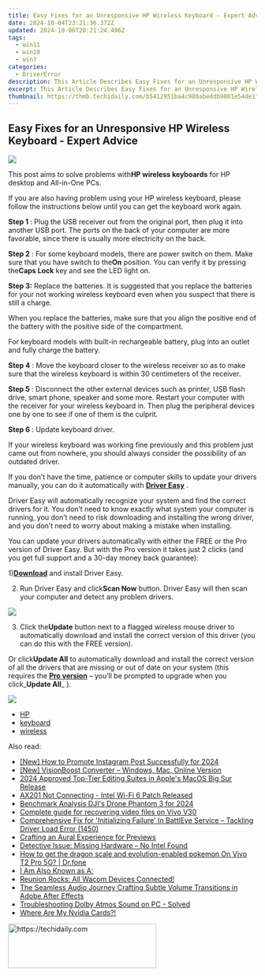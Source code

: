 ```yaml
---
title: Easy Fixes for an Unresponsive HP Wireless Keyboard - Expert Advice
date: 2024-10-04T23:21:36.372Z
updated: 2024-10-06T20:21:24.496Z
tags:
  - win11
  - win10
  - win7
categories:
  - DriverError
description: This Article Describes Easy Fixes for an Unresponsive HP Wireless Keyboard - Expert Advice
excerpt: This Article Describes Easy Fixes for an Unresponsive HP Wireless Keyboard - Expert Advice
thumbnail: https://thmb.techidaily.com/b5412951ba4c980abeddb9801e54de1f43b896bc3e121a51c5e15daf74ce2873.jpg
---
```


## Easy Fixes for an Unresponsive HP Wireless Keyboard - Expert Advice

![](https://support.hp.com/doc-images/787/c01577540.jpg)

 This post aims to solve problems with**HP wireless keyboards** for HP desktop and All-in-One PCs.

 If you are also having problem using your HP wireless keyboard, please follow the instructions below until you can get the keyboard work again.

**Step 1** : Plug the USB receiver out from the original port, then plug it into another USB port. The ports on the back of your computer are more favorable, since there is usually more electricity on the back.

**Step 2** : For some keyboard models, there are power switch on them. Make sure that you have switch to the**On** position. You can verify it by pressing the**Caps Lock** key and see the LED light on.

**Step 3:** Replace the batteries. It is suggested that you replace the batteries for your not working wireless keyboard even when you suspect that there is still a charge.

 When you replace the batteries, make sure that you align the positive end of the battery with the positive side of the compartment.

 For keyboard models with built-in rechargeable battery, plug into an outlet and fully charge the battery.

**Step 4** : Move the keyboard closer to the wireless receiver so as to make sure that the wireless keyboard is within 30 centimeters of the receiver.

**Step 5** : Disconnect the other external devices such as printer, USB flash drive, smart phone, speaker and some more. Restart your computer with the receiver for your wireless keyboard in. Then plug the peripheral devices one by one to see if one of them is the culprit.

**Step 6** : Update keyboard driver.

 If your wireless keyboard was working fine previously and this problem just came out from nowhere, you should always consider the possibility of an outdated driver.

 If you don’t have the time, patience or computer skills to update your drivers manually, you can do it automatically with [**Driver Easy**](https://tools.techidaily.com/drivereasy/download/) .

 Driver Easy will automatically recognize your system and find the correct drivers for it. You don’t need to know exactly what system your computer is running, you don’t need to risk downloading and installing the wrong driver, and you don’t need to worry about making a mistake when installing.

 You can update your drivers automatically with either the FREE or the Pro version of Driver Easy. But with the Pro version it takes just 2 clicks (and you get full support and a 30-day money back guarantee):

 1)[**Download**](https://tools.techidaily.com/drivereasy/download/) and install Driver Easy.

 2) Run Driver Easy and click**Scan Now** button. Driver Easy will then scan your computer and detect any problem drivers.

![](https://images.drivereasy.com/wp-content/uploads/2017/06/img_5937b3a69e0a7.png)

 3) Click the**Update** button next to a flagged wireless mouse driver to automatically download and install the correct version of this driver (you can do this with the FREE version).

 Or click**Update All** to automatically download and install the correct version of all the drivers that are missing or out of date on your system (this requires the [**Pro version**](https://tools.techidaily.com/drivereasy/download/) – you’ll be prompted to upgrade when you click_**Update All**_ ).

![](https://images.drivereasy.com/wp-content/uploads/2017/06/img_5937b4a6ba68a.jpg)

* [HP](https://tools.techidaily.com/drivereasy/download/)
* [keyboard](https://bellelily.pxf.io/m5azgm)
* [wireless](https://tools.techidaily.com/drivereasy/download/)

<ins class="adsbygoogle"
     style="display:block"
     data-ad-format="autorelaxed"
     data-ad-client="ca-pub-7571918770474297"
     data-ad-slot="1223367746"></ins>

<ins class="adsbygoogle"
     style="display:block"
     data-ad-client="ca-pub-7571918770474297"
     data-ad-slot="8358498916"
     data-ad-format="auto"
     data-full-width-responsive="true"></ins>

<span class="atpl-alsoreadstyle">Also read:</span>
<div><ul>
<li><a href="https://instagram-video-files.techidaily.com/new-how-to-promote-instagram-post-successfully-for-2024/"><u>[New] How to Promote Instagram Post Successfully for 2024</u></a></li>
<li><a href="https://article-files.techidaily.com/new-visionboost-converter-windows-mac-online-version/"><u>[New] VisionBoost Converter – Windows, Mac, Online Version</u></a></li>
<li><a href="https://some-approaches.techidaily.com/2024-approved-top-tier-editing-suites-in-apples-macos-big-sur-release/"><u>2024 Approved Top-Tier Editing Suites in Apple's MacOS Big Sur Release</u></a></li>
<li><a href="https://driver-error.techidaily.com/ax201-not-connecting-intel-wi-fi-6-patch-released/"><u>AX201 Not Connecting - Intel Wi-Fi 6 Patch Released</u></a></li>
<li><a href="https://fox-helps.techidaily.com/benchmark-analysis-djis-drone-phantom-3-for-2024/"><u>Benchmark Analysis DJI's Drone Phantom 3 for 2024</u></a></li>
<li><a href="https://phone-solutions.techidaily.com/complete-guide-for-recovering-video-files-on-vivo-v30-by-fonelab-android-recover-video/"><u>Complete guide for recovering video files on Vivo V30</u></a></li>
<li><a href="https://driver-error.techidaily.com/comprehensive-fix-for-initializing-failure-in-battleye-service-tackling-driver-load-error-1450/"><u>Comprehensive Fix for 'Initializing Failure' In BattlEye Service – Tackling Driver Load Error (1450)</u></a></li>
<li><a href="https://extra-tips.techidaily.com/crafting-an-aural-experience-for-previews/"><u>Crafting an Aural Experience for Previews</u></a></li>
<li><a href="https://driver-error.techidaily.com/detective-issue-missing-hardware-no-intel-found/"><u>Detective Issue: Missing Hardware – No Intel Found</u></a></li>
<li><a href="https://change-location.techidaily.com/how-to-get-the-dragon-scale-and-evolution-enabled-pokemon-on-vivo-t2-pro-5g-drfone-by-drfone-virtual-android/"><u>How to get the dragon scale and evolution-enabled pokemon On Vivo T2 Pro 5G? | Dr.fone</u></a></li>
<li><a href="https://driver-error.techidaily.com/1721103580978-i-am-also-known-as-a/"><u>I Am Also Known as A:</u></a></li>
<li><a href="https://driver-error.techidaily.com/1721104816682-reunion-rocks-all-wacom-devices-connected/"><u>Reunion Rocks: All Wacom Devices Connected!</u></a></li>
<li><a href="https://audio-editing.techidaily.com/the-seamless-audio-journey-crafting-subtle-volume-transitions-in-adobe-after-effects/"><u>The Seamless Audio Journey Crafting Subtle Volume Transitions in Adobe After Effects</u></a></li>
<li><a href="https://driver-error.techidaily.com/1721102392299-troubleshooting-dolby-atmos-sound-on-pc-solved/"><u>Troubleshooting Dolby Atmos Sound on PC - Solved</u></a></li>
<li><a href="https://driver-error.techidaily.com/1721101172285-where-are-my-nvidia-cards/"><u>Where Are My Nvidia Cards?!</u></a></li>
</ul></div>

<!-- affiliate ads begin -->
<a href="https://aligracehair.sjv.io/c/5597632/1959759/19272" target="_top" id="1959759">
  <img src="//a.impactradius-go.com/display-ad/19272-1959759" border="0" alt="https://techidaily.com" width="300" height="90"/>
</a>
<img height="0" width="0" src="https://aligracehair.sjv.io/i/5597632/1959759/19272" style="position:absolute;visibility:hidden;" border="0" />
<!-- affiliate ads end -->

